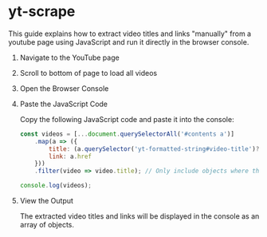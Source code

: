 # yt-scrape

This guide explains how to extract video titles and links "manually" from a youtube page using JavaScript and run it directly in the browser console.

1. Navigate to the YouTube page

2. Scroll to bottom of page to load all videos

3. Open the Browser Console

4. Paste the JavaScript Code

   Copy the following JavaScript code and paste it into the console:
   ```javascript
   const videos = [...document.querySelectorAll('#contents a')]
       .map(a => ({
           title: (a.querySelector('yt-formatted-string#video-title')?.textContent || '').trim(),
           link: a.href
       }))
       .filter(video => video.title); // Only include objects where the title is not empty

   console.log(videos);

5. View the Output

    The extracted video titles and links will be displayed in the console as an array of objects.
